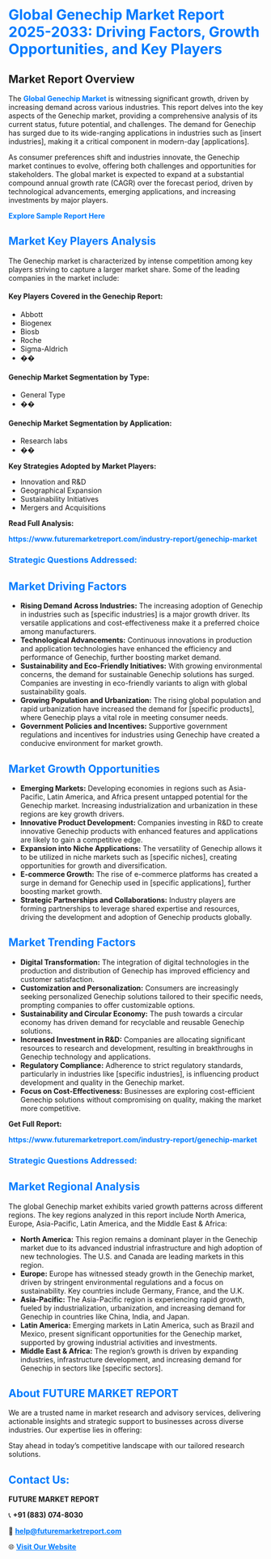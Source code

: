 <h1 style="color: #007BFF;">Global Genechip Market Report 2025-2033: Driving Factors, Growth Opportunities, and Key Players</h1>

<section id="overview">
<h2>Market Report Overview</h2>
<p>The <a href="https://www.futuremarketreport.com/industry-report/genechip-market" style="color: #007BFF; text-decoration: none;"><strong>Global Genechip Market</strong></a> is witnessing significant growth, driven by increasing demand across various industries. This report delves into the key aspects of the Genechip market, providing a comprehensive analysis of its current status, future potential, and challenges. The demand for Genechip has surged due to its wide-ranging applications in industries such as [insert industries], making it a critical component in modern-day [applications].</p>
<p>As consumer preferences shift and industries innovate, the Genechip market continues to evolve, offering both challenges and opportunities for stakeholders. The global market is expected to expand at a substantial compound annual growth rate (CAGR) over the forecast period, driven by technological advancements, emerging applications, and increasing investments by major players.</p>
</section>

<section id="overview">
<p><a href="https://www.futuremarketreport.com/request-sample/reportId=114049" style="color: #007BFF; text-decoration: none;"><strong>Explore Sample Report Here</strong></a></p>
</section>

<section id="key-players">
<h2 style="color: #007BFF;">Market Key Players Analysis</h2>
<p>The Genechip market is characterized by intense competition among key players striving to capture a larger market share. Some of the leading companies in the market include:</p>
<h4>Key Players Covered in the Genechip Report:</h4>
<ul><li>Abbott</li><li>Biogenex</li><li>Biosb</li><li>Roche</li><li>Sigma-Aldrich</li><li>��</li></ul>
<h4>Genechip Market Segmentation by Type:</h4>
<ul><li>General Type</li><li>��</li></ul>

<h4>Genechip Market Segmentation by Application:</h4>
<ul><li>Research labs</li><li>��</li></ul>
<p><strong>Key Strategies Adopted by Market Players:</strong></p>
<ul>
<li>Innovation and R&D</li>
<li>Geographical Expansion</li>
<li>Sustainability Initiatives</li>
<li>Mergers and Acquisitions</li>
</ul>
</section>

<section>
<p><strong>Read Full Analysis: </strong></p><a href="https://www.futuremarketreport.com/industry-report/genechip-market" style="color: #007BFF; text-decoration: none;"><strong>https://www.futuremarketreport.com/industry-report/genechip-market</strong></a>
<h3 style="color: #007BFF;">Strategic Questions Addressed:</h3>
</section>

<section id="driving-factors">
<h2 style="color: #007BFF;">Market Driving Factors</h2>
<ul>
<li><strong>Rising Demand Across Industries:</strong> The increasing adoption of Genechip in industries such as [specific industries] is a major growth driver. Its versatile applications and cost-effectiveness make it a preferred choice among manufacturers.</li>
<li><strong>Technological Advancements:</strong> Continuous innovations in production and application technologies have enhanced the efficiency and performance of Genechip, further boosting market demand.</li>
<li><strong>Sustainability and Eco-Friendly Initiatives:</strong> With growing environmental concerns, the demand for sustainable Genechip solutions has surged. Companies are investing in eco-friendly variants to align with global sustainability goals.</li>
<li><strong>Growing Population and Urbanization:</strong> The rising global population and rapid urbanization have increased the demand for [specific products], where Genechip plays a vital role in meeting consumer needs.</li>
<li><strong>Government Policies and Incentives:</strong> Supportive government regulations and incentives for industries using Genechip have created a conducive environment for market growth.</li>
</ul>
</section>

<section id="growth-opportunities">
<h2 style="color: #007BFF;">Market Growth Opportunities</h2>
<ul>
<li><strong>Emerging Markets:</strong> Developing economies in regions such as Asia-Pacific, Latin America, and Africa present untapped potential for the Genechip market. Increasing industrialization and urbanization in these regions are key growth drivers.</li>
<li><strong>Innovative Product Development:</strong> Companies investing in R&D to create innovative Genechip products with enhanced features and applications are likely to gain a competitive edge.</li>
<li><strong>Expansion into Niche Applications:</strong> The versatility of Genechip allows it to be utilized in niche markets such as [specific niches], creating opportunities for growth and diversification.</li>
<li><strong>E-commerce Growth:</strong> The rise of e-commerce platforms has created a surge in demand for Genechip used in [specific applications], further boosting market growth.</li>
<li><strong>Strategic Partnerships and Collaborations:</strong> Industry players are forming partnerships to leverage shared expertise and resources, driving the development and adoption of Genechip products globally.</li>
</ul>
</section>

<section id="trending-factors">
<h2 style="color: #007BFF;">Market Trending Factors</h2>
<ul>
<li><strong>Digital Transformation:</strong> The integration of digital technologies in the production and distribution of Genechip has improved efficiency and customer satisfaction.</li>
<li><strong>Customization and Personalization:</strong> Consumers are increasingly seeking personalized Genechip solutions tailored to their specific needs, prompting companies to offer customizable options.</li>
<li><strong>Sustainability and Circular Economy:</strong> The push towards a circular economy has driven demand for recyclable and reusable Genechip solutions.</li>
<li><strong>Increased Investment in R&D:</strong> Companies are allocating significant resources to research and development, resulting in breakthroughs in Genechip technology and applications.</li>
<li><strong>Regulatory Compliance:</strong> Adherence to strict regulatory standards, particularly in industries like [specific industries], is influencing product development and quality in the Genechip market.</li>
<li><strong>Focus on Cost-Effectiveness:</strong> Businesses are exploring cost-efficient Genechip solutions without compromising on quality, making the market more competitive.</li>
</ul>
</section>

<section>
<p><strong>Get Full Report: </strong></p><a href="https://www.futuremarketreport.com/industry-report/genechip-market" style="color: #007BFF; text-decoration: none;"><strong>https://www.futuremarketreport.com/industry-report/genechip-market</strong></a>
<h3 style="color: #007BFF;">Strategic Questions Addressed:</h3>
</section>


<section id="regional-analysis">
<h2 style="color: #007BFF;">Market Regional Analysis</h2>
<p>The global Genechip market exhibits varied growth patterns across different regions. The key regions analyzed in this report include North America, Europe, Asia-Pacific, Latin America, and the Middle East & Africa:</p>
<ul>
<li><strong>North America:</strong> This region remains a dominant player in the Genechip market due to its advanced industrial infrastructure and high adoption of new technologies. The U.S. and Canada are leading markets in this region.</li>
<li><strong>Europe:</strong> Europe has witnessed steady growth in the Genechip market, driven by stringent environmental regulations and a focus on sustainability. Key countries include Germany, France, and the U.K.</li>
<li><strong>Asia-Pacific:</strong> The Asia-Pacific region is experiencing rapid growth, fueled by industrialization, urbanization, and increasing demand for Genechip in countries like China, India, and Japan.</li>
<li><strong>Latin America:</strong> Emerging markets in Latin America, such as Brazil and Mexico, present significant opportunities for the Genechip market, supported by growing industrial activities and investments.</li>
<li><strong>Middle East & Africa:</strong> The region’s growth is driven by expanding industries, infrastructure development, and increasing demand for Genechip in sectors like [specific sectors].</li>
</ul>
</section>

<footer>
<h2 style="color: #007BFF;">About FUTURE MARKET REPORT</h2>
<p>We are a trusted name in market research and advisory services, delivering actionable insights and strategic support to businesses across diverse industries. Our expertise lies in offering:</p>

<p>Stay ahead in today’s competitive landscape with our tailored research solutions.</p>

<h2 style="color: #007BFF;">Contact Us:</h2>
<p><strong>FUTURE MARKET REPORT</strong></p>
<p>📞 <strong>+91 (883) 074-8030</strong></p>
<p>📧 <strong><a href="mailto:help@futuremarketreport.com" style="color: #007BFF;">help@futuremarketreport.com</a></strong></p>
<p>🌐 <strong><a href="https://www.futuremarketreport.com/" style="color: #007BFF;">Visit Our Website</a></strong></p>
</footer>
